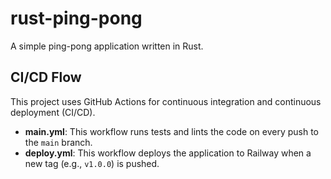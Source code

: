 # rust-ping-pong

A simple ping-pong application written in Rust.

## CI/CD Flow

This project uses GitHub Actions for continuous integration and continuous deployment (CI/CD). 

- **main.yml**: This workflow runs tests and lints the code on every push to the `main` branch.
- **deploy.yml**: This workflow deploys the application to Railway when a new tag (e.g., `v1.0.0`) is pushed.